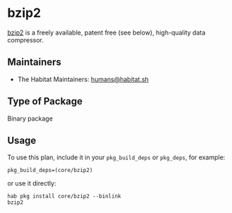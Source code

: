 # bzip2

[bzip2][1] is a freely available, patent free (see below), high-quality data compressor.

## Maintainers

* The Habitat Maintainers: <humans@habitat.sh>

## Type of Package

Binary package

## Usage

To use this plan, include it in your `pkg_build_deps` or `pkg_deps`, for example:

```
pkg_build_deps=(core/bzip2)
```

or use it directly:

```
hab pkg install core/bzip2 --binlink
bzip2
```

[1]: http://www.bzip.org/
